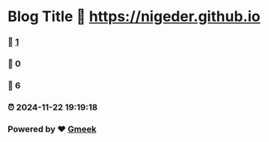 # Blog Title :link: https://nigeder.github.io 
### :page_facing_up: [1](https://nigeder.github.io/tag.html) 
### :speech_balloon: 0 
### :hibiscus: 6 
### :alarm_clock: 2024-11-22 19:19:18 
### Powered by :heart: [Gmeek](https://github.com/Meekdai/Gmeek)
